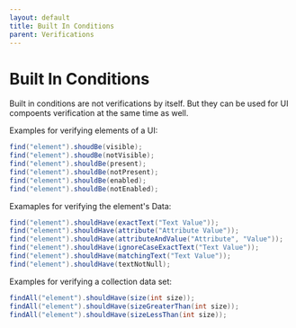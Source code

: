 ```yaml
---
layout: default
title: Built In Conditions
parent: Verifications
---
```


# Built In Conditions

Built in conditions are not verifications by itself. But they can be used for UI compoents verification at the same time as well. 

Examples for verifying elements of a UI:

```java
find("element").shoudBe(visible);
find("element").shoudBe(notVisible);
find("element").shouldBe(present);
find("element").shouldBe(notPresent);
find("element").shouldBe(enabled);
find("element").shouldBe(notEnabled);
```

Examaples for verifying the element's Data:

```java
find("element").shouldHave(exactText("Text Value"));
find("element").shouldHave(attribute("Attribute Value"));
find("element").shouldHave(attributeAndValue("Attribute", "Value"));
find("element").shouldHave(ignoreCaseExactText("Text Value"));
find("element").shouldHave(matchingText("Text Value"));
find("element").shouldHave(textNotNull);
```

Examples for verifying a collection data set:

```java
findAll("element").shouldHave(size(int size));
findAll("element").shouldHave(sizeGreaterThan(int size));
findAll("element").shouldHave(sizeLessThan(int size));
```